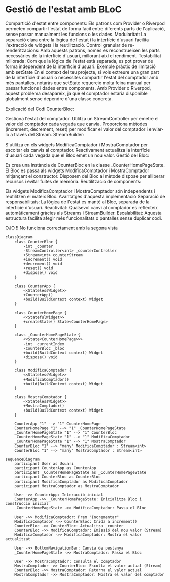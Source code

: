 # Gestió de l'estat amb BLoC

Compartició d'estat entre components: Els patrons com Provider o Riverpod permeten compartir l'estat de forma fàcil entre diferents parts de l'aplicació, sense passar manualment les funcions o les dades.
Modularitat: La separació clara entre la lògica de l'estat i la interfície d'usuari facilita l'extracció de widgets i la reutilització.
Control granular de re-renderitzacions: Amb aquests patrons, només es reconstrueixen les parts necessàries de la interfície d'usuari, millorant així el rendiment.
Testabilitat millorada: Com que la lògica de l'estat està separada, es pot provar de forma independent de la interfície d'usuari.
Exemple pràctic de limitació amb setState
En el context del teu projecte, si vols extreure una gran part de la interfície d'usuari o necessites compartir l'estat del comptador amb més pantalles, notaràs que setState requereix molta feina manual per passar funcions i dades entre components. Amb Provider o Riverpod, aquest problema desapareix, ja que el comptador estaria disponible globalment sense dependre d'una classe concreta.



Explicació del Codi
CounterBloc:

Gestiona l'estat del comptador.
Utilitza un StreamController per emetre el valor del comptador cada vegada que canvia.
Proporciona mètodes (increment, decrement, reset) per modificar el valor del comptador i enviar-lo a través del Stream.
StreamBuilder:

S'utilitza en els widgets ModificaComptador i MostraComptador per escoltar els canvis al comptador.
Reactivament actualitza la interfície d'usuari cada vegada que el Bloc emet un nou valor.
Gestió del Bloc:

Es crea una instància de CounterBloc en la classe _CounterHomePageState.
El Bloc es passa als widgets ModificaComptador i MostraComptador mitjançant el constructor.
Disposem del Bloc al mètode dispose per alliberar recursos i evitar fuites de memòria.
Reutilització de components:

Els widgets ModificaComptador i MostraComptador són independents i reutilitzen el mateix Bloc.
Avantatges d'aquesta implementació
Separació de responsabilitats:
La lògica de l'estat es manté al Bloc, separada de la interfície d'usuari.
Reactivitat:
Qualsevol canvi al comptador es reflecteix automàticament gràcies als Streams i StreamBuilder.
Escalabilitat:
Aquesta estructura facilita afegir més funcionalitats o pantalles sense duplicar codi.



OJO !! No funciona correctament amb la segona vista

```mermaid
classDiagram
    class CounterBloc {
        -int _counter
        -StreamController<int> _counterController
        +Stream<int> counterStream
        +increment() void
        +decrement() void
        +reset() void
        +dispose() void
    }

    class CounterApp {
        <<StatelessWidget>>
        +CounterApp()
        +build(BuildContext context) Widget
    }

    class CounterHomePage {
        <<StatefulWidget>>
        +createState() State<CounterHomePage>
    }

    class _CounterHomePageState {
        <<State<CounterHomePage>>>
        -int _currentIndex
        -CounterBloc _bloc
        +build(BuildContext context) Widget
        +dispose() void
    }

    class ModificaComptador {
        <<StatelessWidget>>
        +ModificaComptador()
        +build(BuildContext context) Widget
    }

    class MostraComptador {
        <<StatelessWidget>>
        +MostraComptador()
        +build(BuildContext context) Widget
    }

    CounterApp "1" --> "1" CounterHomePage
    CounterHomePage "1" --> "1" _CounterHomePageState
    _CounterHomePageState "1" --> "1" CounterBloc
    _CounterHomePageState "1" --> "1" ModificaComptador
    _CounterHomePageState "1" --> "1" MostraComptador
    CounterBloc "1" --> "many" ModificaComptador : Stream<int>
    CounterBloc "1" --> "many" MostraComptador : Stream<int>

```


```mermaid
sequenceDiagram
    participant User as Usuari
    participant CounterApp as CounterApp
    participant _CounterHomePageState as _CounterHomePageState
    participant CounterBloc as CounterBloc
    participant ModificaComptador as ModificaComptador
    participant MostraComptador as MostraComptador

    User ->> CounterApp: Interacció inicial
    CounterApp ->> _CounterHomePageState: Inicialitza Bloc i construcció inicial
    _CounterHomePageState ->> ModificaComptador: Passa el Bloc

    User ->> ModificaComptador: Prem "Incrementar"
    ModificaComptador ->> CounterBloc: Crida a increment()
    CounterBloc ->> CounterBloc: Actualitza _counter
    CounterBloc ->> ModificaComptador: Emissió del nou valor (Stream)
    ModificaComptador ->> ModificaComptador: Mostra el valor actualitzat

    User ->> BottomNavigationBar: Canvia de pestanya
    _CounterHomePageState ->> MostraComptador: Passa el Bloc

    User ->> MostraComptador: Consulta el comptador
    MostraComptador ->> CounterBloc: Escolta el valor actual (Stream)
    CounterBloc ->> MostraComptador: Retorna el valor actual
    MostraComptador ->> MostraComptador: Mostra el valor del comptador

```